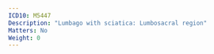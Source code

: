 ```yaml
---
ICD10: M5447
Description: "Lumbago with sciatica: Lumbosacral region"
Matters: No
Weight: 0
---
```


